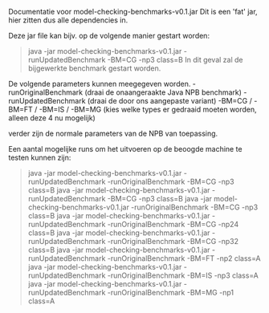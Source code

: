 Documentatie voor model-checking-benchmarks-v0.1.jar 
Dit is een 'fat' jar, hier zitten dus alle dependencies in. 

Deze jar file kan bijv. op de volgende manier gestart worden: 

> java -jar model-checking-benchmarks-v0.1.jar -runUpdatedBenchmark -BM=CG -np3 class=B
In dit geval zal de bijgewerkte benchmark gestart worden.

De volgende parameters kunnen meegegeven worden. 
-runOriginalBenchmark  (draai de onaangeraakte Java NPB benchmark)
-runUpdatedBenchmark (draai de door ons aangepaste variant)
-BM=CG / -BM=FT / -BM=IS / -BM=MG (kies welke types er gedraaid moeten worden, alleen deze 4 nu mogelijk)

verder zijn de normale parameters van de NPB van toepassing. 

Een aantal mogelijke runs om het uitvoeren op de beoogde machine te testen kunnen zijn: 
> java -jar model-checking-benchmarks-v0.1.jar -runUpdatedBenchmark -runOriginalBenchmark -BM=CG -np3 class=B
> java -jar model-checking-benchmarks-v0.1.jar -runUpdatedBenchmark -BM=CG -np3 class=B
> java -jar model-checking-benchmarks-v0.1.jar -runOriginalBenchmark -BM=CG -np3 class=B
> java -jar model-checking-benchmarks-v0.1.jar -runUpdatedBenchmark -runOriginalBenchmark -BM=CG -np24 class=B
> java -jar model-checking-benchmarks-v0.1.jar -runUpdatedBenchmark -runOriginalBenchmark -BM=CG -np32 class=B
> java -jar model-checking-benchmarks-v0.1.jar -runUpdatedBenchmark -runOriginalBenchmark -BM=FT -np2 class=A
> java -jar model-checking-benchmarks-v0.1.jar -runUpdatedBenchmark -runOriginalBenchmark -BM=IS -np3 class=A
> java -jar model-checking-benchmarks-v0.1.jar -runUpdatedBenchmark -runOriginalBenchmark -BM=MG -np1 class=A 
